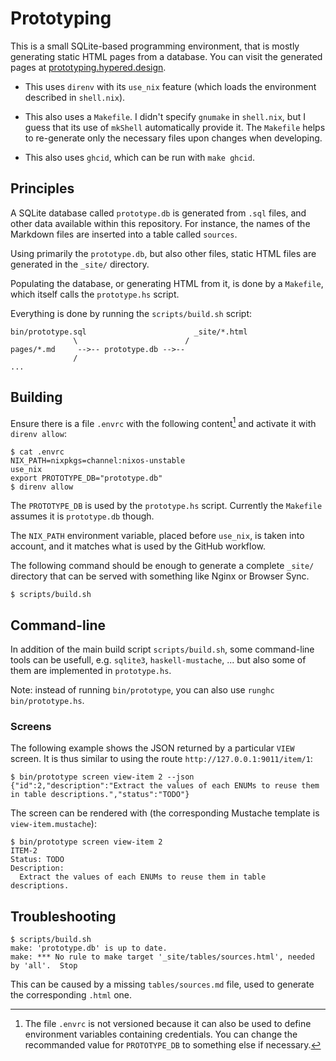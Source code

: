 # Prototyping

This is a small SQLite-based programming environment, that is mostly generating
static HTML pages from a database. You can visit the generated pages at
[prototyping.hypered.design](https://prototyping.hypered.design).

- This uses `direnv` with its `use_nix` feature (which loads the environment
described in `shell.nix`).

- This also uses a `Makefile`. I didn't specify `gnumake` in `shell.nix`, but I
guess that its use of `mkShell` automatically provide it. The `Makefile` helps
to re-generate only the necessary files upon changes when developing.

- This also uses `ghcid`, which can be run with `make ghcid`.


## Principles

A SQLite database called `prototype.db` is generated from `.sql` files, and
other data available within this repository. For instance, the names of the
Markdown files are inserted into a table called `sources`.

Using primarily the `prototype.db`, but also other files, static HTML files are
generated in the `_site/` directory.

Populating the database, or generating HTML from it, is done by a `Makefile`,
which itself calls the `prototype.hs` script.

Everything is done by running the `scripts/build.sh` script:

```
bin/prototype.sql                        _site/*.html
              \                        /
pages/*.md     -->-- prototype.db -->--
              /
...
```


## Building

Ensure there is a file `.envrc` with the following content[^envrc] and activate
it with `direnv allow`:

```
$ cat .envrc
NIX_PATH=nixpkgs=channel:nixos-unstable
use_nix
export PROTOTYPE_DB="prototype.db"
$ direnv allow
```

[^envrc]: The file `.envrc` is not versioned because it can also be used to
define environment variables containing credentials. You can change the
recommanded value for `PROTOTYPE_DB` to something else if necessary.

The `PROTOTYPE_DB` is used by the `prototype.hs` script. Currently the
`Makefile` assumes it is `prototype.db` though.

The `NIX_PATH` environment variable, placed before `use_nix`, is taken into
account, and it matches what is used by the GitHub workflow.

The following command should be enough to generate a complete `_site/`
directory that can be served with something like Nginx or Browser Sync.

```
$ scripts/build.sh
```


## Command-line

In addition of the main build script `scripts/build.sh`, some command-line
tools can be usefull, e.g. `sqlite3`, `haskell-mustache`, ... but also some of
them are implemented in `prototype.hs`.

Note: instead of running `bin/prototype`, you can also use `runghc
bin/prototype.hs`.


### Screens

The following example shows the JSON returned by a particular `VIEW` screen. It
is thus similar to using the route `http://127.0.0.1:9011/item/1`:

```
$ bin/prototype screen view-item 2 --json
{"id":2,"description":"Extract the values of each ENUMs to reuse them in table descriptions.","status":"TODO"}
```

The screen can be rendered with (the corresponding Mustache template is
`view-item.mustache`):

```
$ bin/prototype screen view-item 2
ITEM-2
Status: TODO
Description:
  Extract the values of each ENUMs to reuse them in table descriptions.
```


## Troubleshooting

```
$ scripts/build.sh 
make: 'prototype.db' is up to date.
make: *** No rule to make target '_site/tables/sources.html', needed by 'all'.  Stop
```

This can be caused by a missing `tables/sources.md` file, used to generate the
corresponding `.html` one.
